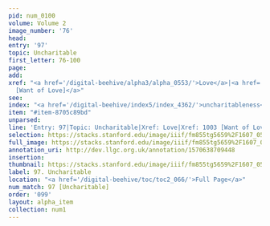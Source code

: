```yaml
---
pid: num_0100
volume: Volume 2
image_number: '76'
head: 
entry: '97'
topic: Uncharitable
first_letter: 76-100
page: 
add: 
xref: "<a href='/digital-beehive/alpha3/alpha_0553/'>Love</a>|<a href='/digital-beehive/toc/toc2_186/'>1003
  [Want of Love]</a>"
see: 
index: "<a href='/digital-beehive/index5/index_4362/'>uncharitableness</a>"
item: "#item-8705c89bd"
unparsed: 
line: 'Entry: 97|Topic: Uncharitable|Xref: Love|Xref: 1003 [Want of Love]|Index: uncharitableness|#item-8705c89bd'
selection: https://stacks.stanford.edu/image/iiif/fm855tg5659%2F1607_0543/827,3051,2969,541/full/0/default.jpg
full_image: https://stacks.stanford.edu/image/iiif/fm855tg5659%2F1607_0543/full/full/0/default.jpg
annotation_uri: http://dev.llgc.org.uk/annotation/1570638709448
insertion: 
thumbnail: https://stacks.stanford.edu/image/iiif/fm855tg5659%2F1607_0543/827,3051,600,180/250,/0/default.jpg
label: 97. Uncharitable
location: "<a href='/digital-beehive/toc/toc2_066/'>Full Page</a>"
num_match: 97 [Uncharitable]
order: '099'
layout: alpha_item
collection: num1
---
```

